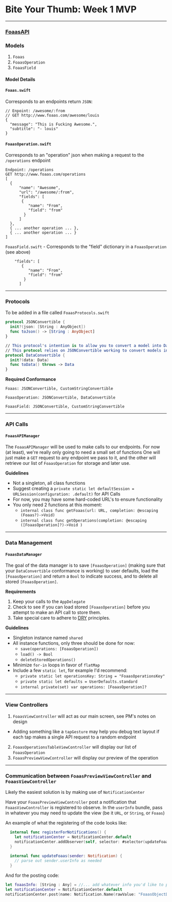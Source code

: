 # Bite Your Thumb: Week 1 MVP
---

### [FoaasAPI](http://www.foaas.com/)

### Models

1. `Foaas`
2. `FoaasOperation`
3. `FoaasField`

#### Model Details

#### `Foaas.swift` 
Corresponds to an endpoints return `JSON`: 

```
// Enpoint: /awesome/:from
// GET http://www.foaas.com/awesome/louis
{
  "message": "This is Fucking Awesome.",
  "subtitle": "- louis"
}
```

#### `FoaasOperation.swift`
Corresponds to an "operation" json when making a request to the `/operations` endpoint

```
Endpoint: /operations
GET http://www.foaas.com/operations
[
  {
      "name": "Awesome",
      "url": "/awesome/:from",
      "fields": [
       {
          "name": "From",
          "field": "from"
        }
      ]
  },
  { ... another operation ... },
  { ... another operation ... }
]
```

`FoaasField.swift` - 
Corresponds to the "field" dictionary in a `FoaasOperation` (see above)

```
    "fields": [
       {
          "name": "From",
          "field": "from"
        }
      ]
```    

---
### Protocols 

To be added in a file called `FoaasProtocols.swift`

```swift
protocol JSONConvertible {
  init?(json: [String : AnyObject])
  func toJson() -> [String : AnyObject]
}

// This protocol's intention is to allow you to convert a model into Data to be stored in UserDefaults
// This protocol relies on JSONConvertible working to convert models into Swift-types (Array, Dict, String, etc.). 
protocol DataConvertible {
  init?(data: Data)
  func toData() throws -> Data
}
```

__Required Conformance__

`Foaas: JSONConvertible, CustomStringConvertible`

`FoaasOperation: JSONConvertible, DataConvertible`

`FoaasField: JSONConvertible, CustomStringConvertible`

---

### API Calls

#### `FoaasAPIManager`
The `FoaasAPIManager` will be used to make calls to our endpoints. For now (at least), we're really only going to need a small set of functions
One will just make a `GET` request to any endpoint we pass to it, and the other will retrieve our list of `FoaasOperation` for storage and later use. 

__Guidelines__
- Not a singleton, all class functions
- Suggest creating a `private static let defaultSession = URLSession(configuration: .default)` for API Calls
- For now, you may have some hard-coded URL's to ensure functionality
- You only need 2 functions at this moment:
  - `internal class func getFoaas(url: URL, completion: @escaping (Foaas?)->Void)`
  - `internal class func getOperations(completion: @escaping ([FoaasOperation]?)->Void )`
  
---

### Data Management

#### `FoaasDataManager`
The goal of the data manager is to save `[FoaasOperation]` (making sure that your `DataConvertible` conformance is working) to user defaults,
load the `[FoaasOperation]` and return a `Bool` to indicate success, and to delete all stored `[FoaasOperation]`. 

__Requirements__
1. Keep your calls to the `AppDelegate`
2. Check to see if you can load stored `[FoaasOperation]` before you attempt to make an API call to store them. 
3. Take special care to adhere to [DRY](https://en.wikipedia.org/wiki/Don't_repeat_yourself) principles. 

__Guidelines__

- Singleton instance named `shared`
- All instance functions, only three should be done for now: 
  - `save(operations: [FoaasOperation])`
  - `load() -> Bool`
  - `deleteStoredOperations()`
- Minimize `for-in` loops in favor of `flatMap`
- Include a few `static let`, for example I'd recommend: 
  - `private static let operationsKey: String = "FoaasOperationsKey"`
  - `private static let defaults = UserDefaults.standard`
  - `internal private(set) var operations: [FoaasOperation]?`
  
---
### View Controllers
1. `FoaasViewController` will act as our main screen, see PM's notes on design
  - Adding something like a `tapGesture` may help you debug text layout if each tap makes a single API request to a random endpoint
2. `FoaasOperationsTableViewController` will display our list of `FoaasOperation`
3. `FoaasPreviewViewController` will display our preview of the operation

--- 
### Communication between `FoaasPreviewViewController` and `FoaasViewController`

Likely the easiest solution is by making use of `NotificationCenter`

Have your `FoaasPreviewViewController` post a notification that `FoaasViewController` is registered to observe. In the `userInfo` bundle, pass in whatever you may need to update the view (be it `URL`, or `String`, or `Foaas`)

An example of what the registering of the code looks like: 

```swift
  internal func registerForNotifications() {
    let notificationCenter = NotificationCenter.default
    notificationCenter.addObserver(self, selector: #selector(updateFoaas(sender:)), name: Notification.Name(rawValue: "FoaasObjectDidUpdate"), object: nil)
  }
  
  internal func updateFoaas(sender: Notification) {
    // parse out sender.userInfo as needed
  }
```

And for the posting code: 

```swift
let foaasInfo: [String : Any] = //... add whatever info you'd like to pass along here
let notificationCenter = NotificationCenter.default
notificationCenter.post(name: Notification.Name(rawValue: "FoaasObjectDidUpdate"), object: nil, userInfo: [ "info" : foaasInfo ])
```
